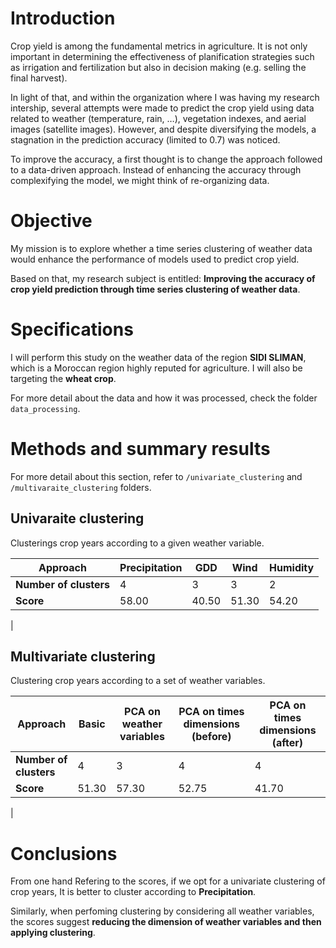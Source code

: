 # Introduction

Crop yield is among the fundamental metrics in agriculture. It is not only important in determining the effectiveness of planification strategies such as irrigation and fertilization but also in decision making (e.g. selling the final harvest).

In light of that, and within the organization where I was having my research intership, several attempts were made to predict the crop yield using data related to weather (temperature, rain, …), vegetation indexes, and aerial images (satellite images). 
However, and despite diversifying the models, a stagnation in the prediction accuracy (limited to 0.7) was noticed.

To improve the accuracy, a first thought is to change the approach followed to a data-driven approach. Instead of enhancing the accuracy through complexifying the model, we might think of re-organizing data.


# Objective

My mission is to explore whether a time series clustering of weather data would enhance the performance of models used to predict crop yield.

Based on that, my research subject is entitled: **Improving the accuracy of crop yield prediction through time series clustering of weather data**.


# Specifications

I will perform this study on the weather data of the region **SIDI SLIMAN**, which is a Moroccan region highly reputed for agriculture. I will also be targeting the **wheat crop**.

For more detail about the data and how it was processed, check the folder `data_processing`.


#  Methods and summary results
For more detail about this section, refer to `/univariate_clustering` and `/multivaraite_clustering` folders.

## Univaraite clustering
Clusterings crop years according to a given weather variable.

| Approach               | Precipitation | GDD   | Wind  | Humidity
| ---------              | -----------   | ---   | ----- | --------
| **Number of clusters** | 4             | 3     | 3     | 2
| **Score**              | 58.00         | 40.50 | 51.30 | 54.20
|

## Multivariate clustering
Clustering crop years according to a set of weather variables. 

| Approach               | Basic       | PCA on weather variables | PCA on times dimensions (before) | PCA on times dimensions (after)
| ---------              | ----------- | -----------              | -----------                      | -----------
| **Number of clusters** | 4           | 3                        | 4                                | 4                   
| **Score**              | 51.30       | 57.30                    | 52.75                            | 41.70
|


# Conclusions

From one hand Refering to the scores, if we opt for a univariate clustering of crop years, It is better to cluster according to **Precipitation**.

Similarly, when perfoming clustering by considering all weather variables, the scores suggest **reducing the dimension of weather variables and then applying clustering**.
